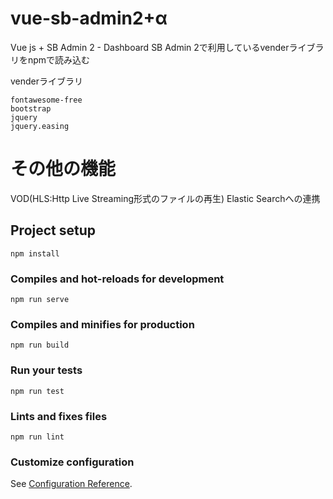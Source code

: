 # vue-sb-admin2+α

Vue js + SB Admin 2 - Dashboard
SB Admin 2で利用しているvenderライブラリをnpmで読み込む

venderライブラリ
```
fontawesome-free
bootstrap
jquery
jquery.easing
```
# その他の機能
VOD(HLS:Http Live Streaming形式のファイルの再生)
Elastic Searchへの連携

## Project setup
```
npm install
```

### Compiles and hot-reloads for development
```
npm run serve
```

### Compiles and minifies for production
```
npm run build
```

### Run your tests
```
npm run test
```

### Lints and fixes files
```
npm run lint
```

### Customize configuration
See [Configuration Reference](https://cli.vuejs.org/config/).
